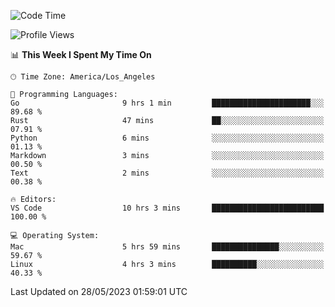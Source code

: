 <!--START_SECTION:waka-->
![Code Time](http://img.shields.io/badge/Code%20Time-379%20hrs%2043%20mins-blue)

![Profile Views](http://img.shields.io/badge/Profile%20Views-0-blue)

📊 **This Week I Spent My Time On** 

```text
🕑︎ Time Zone: America/Los_Angeles

💬 Programming Languages: 
Go                       9 hrs 1 min         ██████████████████████░░░   89.68 % 
Rust                     47 mins             ██░░░░░░░░░░░░░░░░░░░░░░░   07.91 % 
Python                   6 mins              ░░░░░░░░░░░░░░░░░░░░░░░░░   01.13 % 
Markdown                 3 mins              ░░░░░░░░░░░░░░░░░░░░░░░░░   00.50 % 
Text                     2 mins              ░░░░░░░░░░░░░░░░░░░░░░░░░   00.38 % 

🔥 Editors: 
VS Code                  10 hrs 3 mins       █████████████████████████   100.00 % 

💻 Operating System: 
Mac                      5 hrs 59 mins       ███████████████░░░░░░░░░░   59.67 % 
Linux                    4 hrs 3 mins        ██████████░░░░░░░░░░░░░░░   40.33 % 
```


 Last Updated on 28/05/2023 01:59:01 UTC
<!--END_SECTION:waka-->
